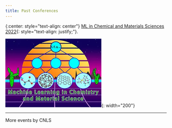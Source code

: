 ```yaml
---
title: Past Conferences
---
```

{:center: style="text-align: center"}
[ML in Chemical and Materials Sciences 2022](https://web.cvent.com/event/98d693ec-2328-4e76-bf46-c88d714cb55a/summary){: style="text-align: justify;"}. 

![](/assets/past_events/2023-logo.webp){: width="200"}     

--------------------       
More events by CNLS
